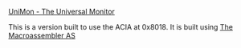 [UniMon - The Universal Monitor](https://electrelic.com/electrelic/node/1317)

This is a version built to use the ACIA at 0x8018. 
It is built using [The Macroassembler AS](http://john.ccac.rwth-aachen.de:8000/as/)




